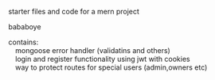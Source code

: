 starter files and code for a mern project

bababoye

contains:<br/>
	&emsp;mongoose error handler (validatins and others) <br/>
	&emsp;login and register functionality using jwt with cookies <br/>
	&emsp;way to protect routes for special users (admin,owners etc) <br/>
  
